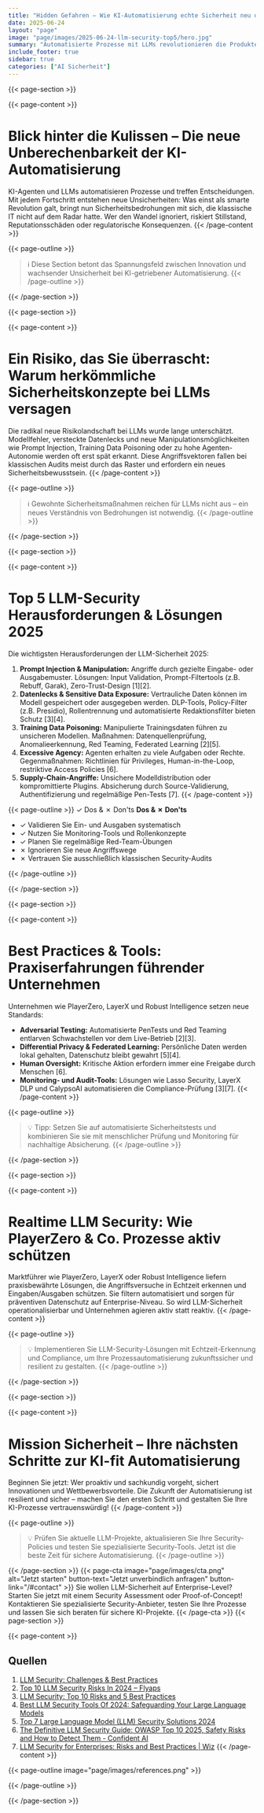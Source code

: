```yaml
---
title: "Hidden Gefahren – Wie KI-Automatisierung echte Sicherheit neu denkt: Die Top 5 LLM-Security Challenges und ihre Lösungen"
date: 2025-06-24
layout: "page"
image: "page/images/2025-06-24-llm-security-top5/hero.jpg"
summary: "Automatisierte Prozesse mit LLMs revolutionieren die Produktentwicklung – doch klassische Sicherheitsansätze übersehen neue Risiken wie Datenlecks, Poisoning und Fehlverhalten von Agenten. Dieses Whitepaper beleuchtet die fünf größten Herausforderungen beim Einsatz großer Sprachmodelle in der KI-basierten Automatisierung und stellt wirksame, praxiserprobte Lösungen führender Unternehmen vor. Entdecken Sie innovative Ansätze, Tools und Fallstudien für nachhaltig sichere KI-Prozesse."
include_footer: true
sidebar: true
categories: ["AI Sicherheit"]
---
```


{{< page-section >}}

{{< page-content >}}
# Blick hinter die Kulissen – Die neue Unberechenbarkeit der KI-Automatisierung

KI-Agenten und LLMs automatisieren Prozesse und treffen Entscheidungen. Mit jedem Fortschritt entstehen neue Unsicherheiten: Was einst als smarte Revolution galt, bringt nun Sicherheitsbedrohungen mit sich, die klassische IT nicht auf dem Radar hatte. Wer den Wandel ignoriert, riskiert Stillstand, Reputationsschäden oder regulatorische Konsequenzen.
{{< /page-content >}}

{{< page-outline >}}
> ℹ️ Diese Section betont das Spannungsfeld zwischen Innovation und wachsender Unsicherheit bei KI-getriebener Automatisierung.
{{< /page-outline >}}

{{< /page-section >}}

{{< page-section >}}

{{< page-content >}}
# Ein Risiko, das Sie überrascht: Warum herkömmliche Sicherheitskonzepte bei LLMs versagen

Die radikal neue Risikolandschaft bei LLMs wurde lange unterschätzt. Modellfehler, versteckte Datenlecks und neue Manipulationsmöglichkeiten wie Prompt Injection, Training Data Poisoning oder zu hohe Agenten-Autonomie werden oft erst spät erkannt. Diese Angriffsvektoren fallen bei klassischen Audits meist durch das Raster und erfordern ein neues Sicherheitsbewusstsein.
{{< /page-content >}}

{{< page-outline >}}
> ℹ️ Gewohnte Sicherheitsmaßnahmen reichen für LLMs nicht aus – ein neues Verständnis von Bedrohungen ist notwendig.
{{< /page-outline >}}

{{< /page-section >}}

{{< page-section >}}

{{< page-content >}}
# Top 5 LLM-Security Herausforderungen & Lösungen 2025

Die wichtigsten Herausforderungen der LLM-Sicherheit 2025:

1. **Prompt Injection & Manipulation:** Angriffe durch gezielte Eingabe- oder Ausgabemuster. Lösungen: Input Validation, Prompt-Filtertools (z.B. Rebuff, Garak), Zero-Trust-Design [1][2].
2. **Datenlecks & Sensitive Data Exposure:** Vertrauliche Daten können im Modell gespeichert oder ausgegeben werden. DLP-Tools, Policy-Filter (z.B. Presidio), Rollentrennung und automatisierte Redaktionsfilter bieten Schutz [3][4].
3. **Training Data Poisoning:** Manipulierte Trainingsdaten führen zu unsicheren Modellen. Maßnahmen: Datenquellenprüfung, Anomalieerkennung, Red Teaming, Federated Learning [2][5].
4. **Excessive Agency:** Agenten erhalten zu viele Aufgaben oder Rechte. Gegenmaßnahmen: Richtlinien für Privileges, Human-in-the-Loop, restriktive Access Policies [6].
5. **Supply-Chain-Angriffe:** Unsichere Modelldistribution oder kompromittierte Plugins. Absicherung durch Source-Validierung, Authentifizierung und regelmäßige Pen-Tests [7].
{{< /page-content >}}

{{< page-outline >}}
✓ Dos & ✗ Don'ts
**Dos & ✗ Don'ts**
- ✓ Validieren Sie Ein- und Ausgaben systematisch
- ✓ Nutzen Sie Monitoring-Tools und Rollenkonzepte
- ✓ Planen Sie regelmäßige Red-Team-Übungen
- ✗ Ignorieren Sie neue Angriffswege
- ✗ Vertrauen Sie ausschließlich klassischen Security-Audits

{{< /page-outline >}}

{{< /page-section >}}

{{< page-section >}}

{{< page-content >}}
# Best Practices & Tools: Praxiserfahrungen führender Unternehmen

Unternehmen wie PlayerZero, LayerX und Robust Intelligence setzen neue Standards:

- **Adversarial Testing:** Automatisierte PenTests und Red Teaming entlarven Schwachstellen vor dem Live-Betrieb [2][3].
- **Differential Privacy & Federated Learning:** Persönliche Daten werden lokal gehalten, Datenschutz bleibt gewahrt [5][4].
- **Human Oversight:** Kritische Aktion erfordern immer eine Freigabe durch Menschen [6].
- **Monitoring- und Audit-Tools:** Lösungen wie Lasso Security, LayerX DLP und CalypsoAI automatisieren die Compliance-Prüfung [3][7].
{{< /page-content >}}

{{< page-outline >}}
> 💡 Tipp: Setzen Sie auf automatisierte Sicherheitstests und kombinieren Sie sie mit menschlicher Prüfung und Monitoring für nachhaltige Absicherung.
{{< /page-outline >}}

{{< /page-section >}}

{{< page-section >}}

{{< page-content >}}
# Realtime LLM Security: Wie PlayerZero & Co. Prozesse aktiv schützen

Marktführer wie PlayerZero, LayerX oder Robust Intelligence liefern praxisbewährte Lösungen, die Angriffsversuche in Echtzeit erkennen und Eingaben/Ausgaben schützen. Sie filtern automatisiert und sorgen für präventiven Datenschutz auf Enterprise-Niveau. So wird LLM-Sicherheit operationalisierbar und Unternehmen agieren aktiv statt reaktiv.
{{< /page-content >}}

{{< page-outline >}}
> 💡 Implementieren Sie LLM-Security-Lösungen mit Echtzeit-Erkennung und Compliance, um Ihre Prozessautomatisierung zukunftssicher und resilient zu gestalten.
{{< /page-outline >}}

{{< /page-section >}}

{{< page-section >}}

{{< page-content >}}
# Mission Sicherheit – Ihre nächsten Schritte zur KI-fit Automatisierung

Beginnen Sie jetzt: Wer proaktiv und sachkundig vorgeht, sichert Innovationen und Wettbewerbsvorteile. Die Zukunft der Automatisierung ist resilient und sicher – machen Sie den ersten Schritt und gestalten Sie Ihre KI-Prozesse vertrauenswürdig!
{{< /page-content >}}

{{< page-outline >}}
> 💡 Prüfen Sie aktuelle LLM-Projekte, aktualisieren Sie Ihre Security-Policies und testen Sie spezialisierte Security-Tools. Jetzt ist die beste Zeit für sichere Automatisierung.
{{< /page-outline >}}

{{< /page-section >}}
{{< page-cta image="page/images/cta.png" alt="Jetzt starten" button-text="Jetzt unverbindlich anfragen" button-link="/#contact" >}}
Sie wollen LLM-Sicherheit auf Enterprise-Level? Starten Sie jetzt mit einem Security Assessment oder Proof-of-Concept! Kontaktieren Sie spezialisierte Security-Anbieter, testen Sie Ihre Prozesse und lassen Sie sich beraten für sichere KI-Projekte.
{{< /page-cta >}}
{{< page-section >}}

{{< page-content >}}
## Quellen

1. [LLM Security: Challenges & Best Practices](https://www.lasso.security/blog/llm-security)  
2. [Top 10 LLM Security Risks In 2024 – Flyaps](https://flyaps.com/blog/unveiling-the-top-10-llm-security-risks-real-examples-and-effective-solutions/)  
3. [LLM Security: Top 10 Risks and 5 Best Practices](https://www.tigera.io/learn/guides/llm-security/)  
4. [Best LLM Security Tools Of 2024: Safeguarding Your Large Language Models](https://www.protecto.ai/blog/best-llm-security-tools-2024-safeguarding-large-language-models)  
5. [Top 7 Large Language Model (LLM) Security Solutions 2024](https://www.softwaretestinghelp.com/best-llm-security-solutions-tools/amp/)  
6. [The Definitive LLM Security Guide: OWASP Top 10 2025, Safety Risks and How to Detect Them - Confident AI](https://www.confident-ai.com/blog/the-comprehensive-guide-to-llm-security)  
7. [LLM Security for Enterprises: Risks and Best Practices | Wiz](https://www.wiz.io/academy/llm-security)
{{< /page-content >}}

{{< page-outline image="page/images/references.png" >}}

{{< /page-outline >}}

{{< /page-section >}}